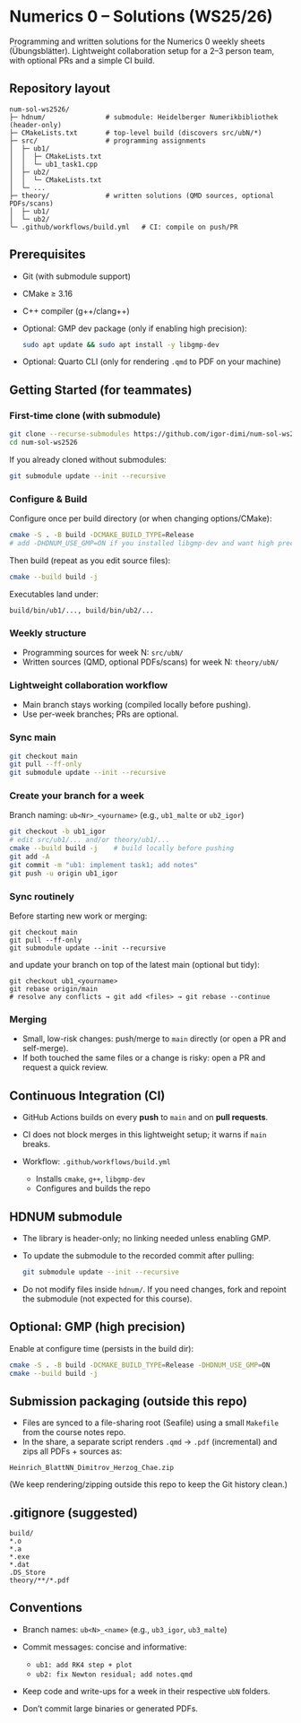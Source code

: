 # Numerics 0 – Solutions (WS25/26)

Programming and written solutions for the Numerics 0 weekly sheets (Übungsblätter).
Lightweight collaboration setup for a 2–3 person team, with optional PRs and a simple CI build.

## Repository layout

```
num-sol-ws2526/
├─ hdnum/               # submodule: Heidelberger Numerikbibliothek (header-only)
├─ CMakeLists.txt       # top-level build (discovers src/ubN/*)
├─ src/                 # programming assignments
│  ├─ ub1/
│  │  ├─ CMakeLists.txt
│  │  └─ ub1_task1.cpp
│  ├─ ub2/
│  │  └─ CMakeLists.txt
│  └─ ...
├─ theory/              # written solutions (QMD sources, optional PDFs/scans)
│  ├─ ub1/
│  └─ ub2/
└─ .github/workflows/build.yml   # CI: compile on push/PR
```

## Prerequisites

* Git (with submodule support)
* CMake ≥ 3.16
* C++ compiler (g++/clang++)
* Optional: GMP dev package (only if enabling high precision):

  ```bash
  sudo apt update && sudo apt install -y libgmp-dev
  ```
* Optional: Quarto CLI (only for rendering `.qmd` to PDF on your machine)


## Getting Started (for teammates)

### First-time clone (with submodule)

```bash
git clone --recurse-submodules https://github.com/igor-dimi/num-sol-ws2526.git
cd num-sol-ws2526
```

If you already cloned without submodules:

```bash
git submodule update --init --recursive
```

### Configure & Build

Configure once per build directory (or when changing options/CMake):

```bash
cmake -S . -B build -DCMAKE_BUILD_TYPE=Release
# add -DHDNUM_USE_GMP=ON if you installed libgmp-dev and want high precision
```

Then build (repeat as you edit source files):

```bash
cmake --build build -j
```

Executables land under:

```
build/bin/ub1/..., build/bin/ub2/...
```

### Weekly structure

* Programming sources for week N: `src/ubN/`
* Written sources (QMD, optional PDFs/scans) for week N: `theory/ubN/`

### Lightweight collaboration workflow

* Main branch stays working (compiled locally before pushing).
* Use per-week branches; PRs are optional.

### Sync main

```bash
git checkout main
git pull --ff-only
git submodule update --init --recursive
```

### Create your branch for a week

Branch naming: `ub<Nr>_<yourname>` (e.g., `ub1_malte` or `ub2_igor`)

```bash
git checkout -b ub1_igor
# edit src/ub1/... and/or theory/ub1/...
cmake --build build -j    # build locally before pushing
git add -A
git commit -m "ub1: implement task1; add notes"
git push -u origin ub1_igor
```

### Sync routinely

Before starting new work or merging:

```
git checkout main
git pull --ff-only
git submodule update --init --recursive
```

and update your branch on top of the latest main (optional but tidy):

```
git checkout ub1_<yourname>
git rebase origin/main
# resolve any conflicts → git add <files> → git rebase --continue
```

### Merging

* Small, low-risk changes: push/merge to `main` directly (or open a PR and self-merge).
* If both touched the same files or a change is risky: open a PR and request a quick review.

## Continuous Integration (CI)

* GitHub Actions builds on every **push** to `main` and on **pull requests**.
* CI does not block merges in this lightweight setup; it warns if `main` breaks.
* Workflow: `.github/workflows/build.yml`

  * Installs `cmake`, `g++`, `libgmp-dev`
  * Configures and builds the repo

## HDNUM submodule

* The library is header-only; no linking needed unless enabling GMP.

* To update the submodule to the recorded commit after pulling:

  ```bash
  git submodule update --init --recursive
  ```

* Do not modify files inside `hdnum/`. If you need changes, fork and repoint the submodule (not expected for this course).

## Optional: GMP (high precision)

Enable at configure time (persists in the build dir):

```bash
cmake -S . -B build -DCMAKE_BUILD_TYPE=Release -DHDNUM_USE_GMP=ON
cmake --build build -j
```

## Submission packaging (outside this repo)

* Files are synced to a file-sharing root (Seafile) using a small `Makefile` from the course notes repo.
* In the share, a separate script renders `.qmd` → `.pdf` (incremental) and zips all PDFs + sources as:

```
Heinrich_BlattNN_Dimitrov_Herzog_Chae.zip
```

(We keep rendering/zipping outside this repo to keep the Git history clean.)

## .gitignore (suggested)

```
build/
*.o
*.a
*.exe
*.dat
.DS_Store
theory/**/*.pdf
```

## Conventions

* Branch names: `ub<N>_<name>` (e.g., `ub3_igor`, `ub3_malte`)
* Commit messages: concise and informative:

  * `ub1: add RK4 step + plot`
  * `ub2: fix Newton residual; add notes.qmd`
* Keep code and write-ups for a week in their respective `ubN` folders.
* Don’t commit large binaries or generated PDFs.

